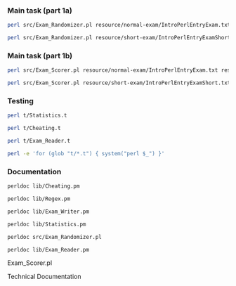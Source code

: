 ### Main task (part 1a)

```bash
perl src/Exam_Randomizer.pl resource/normal-exam/IntroPerlEntryExam.txt
```

```bash
perl src/Exam_Randomizer.pl resource/short-exam/IntroPerlEntryExamShort.txt
```

### Main task (part 1b)

```bash
perl src/Exam_Scorer.pl resource/normal-exam/IntroPerlEntryExam.txt resource/normal-exam/*
```

```bash
perl src/Exam_Scorer.pl resource/short-exam/IntroPerlEntryExamShort.txt resource/short-exam/*
```

### Testing

```bash
perl t/Statistics.t 
```

```bash
perl t/Cheating.t
```

```bash
perl t/Exam_Reader.t
```

```bash
perl -e 'for (glob "t/*.t") { system("perl $_") }'
```

### Documentation

```bash
perldoc lib/Cheating.pm
```

```bash
perldoc lib/Regex.pm
```

```bash
perldoc lib/Exam_Writer.pm
```

```bash
perldoc lib/Statistics.pm
```

```bash
perldoc src/Exam_Randomizer.pl 
```

```bash
perldoc lib/Exam_Reader.pm 
```

Exam_Scorer.pl

Technical Documentation
